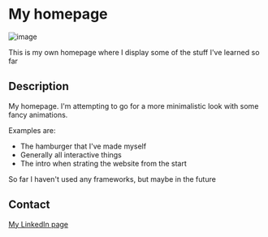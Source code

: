 # My homepage

![image](https://user-images.githubusercontent.com/52622303/164316813-4b12d99f-aeb7-4069-85cf-e72b3a50ac99.png)

This is my own homepage where I display some of the stuff I've learned so far

## Description

My homepage. I'm attempting to go for a more minimalistic look with some fancy animations.

Examples are:

- The hamburger that I've made myself
- Generally all interactive things
- The intro when strating the website from the start

So far I haven't used any frameworks, but maybe in the future

## Contact

[My LinkedIn page](https://www.linkedin.com/in/yngve-nykås-363b28bb/)
